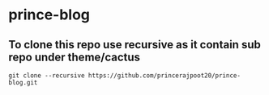 # prince-blog

## To clone this repo use recursive as it contain sub repo under theme/cactus

```
git clone --recursive https://github.com/princerajpoot20/prince-blog.git
```
